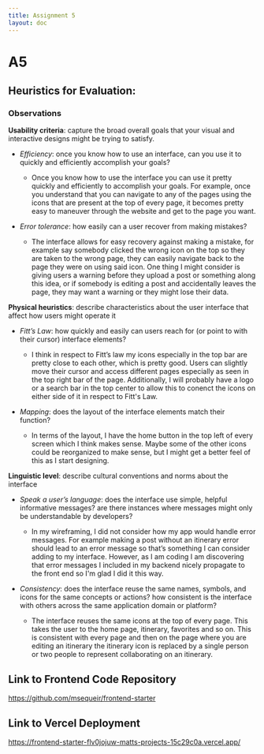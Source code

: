```yaml
---
title: Assignment 5
layout: doc
---
```

# A5


## Heuristics for Evaluation: 

### Observations
**Usability criteria**: capture the broad overall goals that your visual and interactive designs might be trying to satisfy.  


- *Efficiency*: once you know how to use an interface, can you use it to quickly and efficiently accomplish your goals?  

    - Once you know how to use the interface you can use it pretty quickly and efficiently to accomplish your goals. For example, once you understand that you can navigate to any of the pages using the icons that are present at the top of every page, it becomes pretty easy to maneuver through the website and get to the page you want.   

- *Error tolerance*: how easily can a user recover from making mistakes?  

    - The interface allows for easy recovery against making a mistake, for example say somebody clicked the wrong icon on the top so they are taken to the wrong page, they can easily navigate back to the page they were on using said icon. One thing I might consider is giving users a warning before they upload a post or something along this idea, or if somebody is editing a post and accidentally leaves the page, they may want a warning or they might lose their data. 

**Physical heuristics**: describe characteristics about the user interface that affect how users might operate it  

- *Fitt’s Law*: how quickly and easily can users reach for (or point to with their cursor) interface elements?  

    - I think in respect to Fitt’s law my icons especially in the top bar are pretty close to each other, which is pretty good. Users can slightly move their cursor and access different pages especially as seen in the top right bar of the page. Additionally, I will probably have a logo or a search bar in the top center to allow this to conenct the icons on either side of it in respect to Fitt's Law.    

- *Mapping*: does the layout of the interface elements match their function?  

    - In terms of the layout, I have the home button in the top left of every screen which I think makes sense. Maybe some of the other icons could be reorganized to make sense, but I might get a better feel of this as I start designing.   


**Linguistic level**: describe cultural conventions and norms about the interface
- *Speak a user’s language*: does the interface use simple, helpful informative messages? are there instances where messages might only be understandable by developers?  

    - In my wireframing, I did not consider how my app would handle error messages. For example making a post without an itinerary error should lead to an error message so that’s something I can consider adding to my interface. However, as I am coding I am discovering that error messages I included in my backend nicely propagate to the front end so I'm glad I did it this way. 

- *Consistency*: does the interface reuse the same names, symbols, and icons for the same concepts or actions? how consistent is the interface with others across the same application domain or platform?  

    - The interface reuses the same icons at the top of every page. This takes the user to the home page, itinerary, favorites and so on. This is consistent with every page and then on the page where you are editing an itinerary the itinerary icon is replaced by a single person or two people to represent collaborating on an itinerary.   



## Link to Frontend Code Repository
https://github.com/msequeir/frontend-starter

## Link to Vercel Deployment
https://frontend-starter-flv0jojuw-matts-projects-15c29c0a.vercel.app/